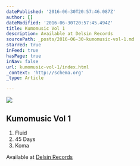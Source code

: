 ```yaml
---
datePublished: '2016-06-30T20:57:46.087Z'
author: []
dateModified: '2016-06-30T20:57:45.494Z'
title: Kumomusic Vol 1
description: Available at Delsin Records
sourcePath: _posts/2016-06-30-kumomusic-vol-1.md
starred: true
inFeed: true
hasPage: true
inNav: false
url: kumomusic-vol-1/index.html
_context: 'http://schema.org'
_type: Article

---
```

![](https://the-grid-user-content.s3-us-west-2.amazonaws.com/c78a08df-10d1-403a-b59d-0caa5c692e5f.jpg)

## Kumomusic Vol 1

1. Fluid
2. 45 Days
3. Koma

Available at [Delsin Records][0]

[0]: http://www.delsinrecords.com/release/159/james-kumo/kumomusic-vol-1 "James Kumo - Kumomusic Vol 1"
